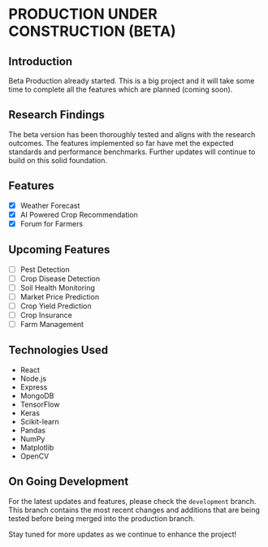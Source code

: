# PRODUCTION UNDER CONSTRUCTION (BETA)

## Introduction
Beta Production already started. This is a big project and it will take some time to complete all the features which are planned (coming soon).

## Research Findings
The beta version has been thoroughly tested and aligns with the research outcomes. The features implemented so far have met the expected standards and performance benchmarks. Further updates will continue to build on this solid foundation.

## Features
- [x] Weather Forecast
- [x] AI Powered Crop Recommendation
- [x] Forum for Farmers

## Upcoming Features
- [ ] Pest Detection
- [ ] Crop Disease Detection
- [ ] Soil Health Monitoring
- [ ] Market Price Prediction
- [ ] Crop Yield Prediction
- [ ] Crop Insurance
- [ ] Farm Management

## Technologies Used
- React
- Node.js
- Express
- MongoDB
- TensorFlow
- Keras
- Scikit-learn
- Pandas
- NumPy
- Matplotlib
- OpenCV

## On Going Development
For the latest updates and features, please check the `development` branch. This branch contains the most recent changes and additions that are being tested before being merged into the production branch. 

Stay tuned for more updates as we continue to enhance the project!


